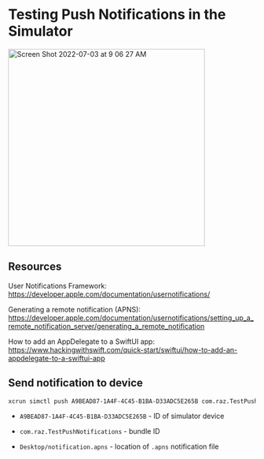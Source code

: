 # Testing Push Notifications in the Simulator

<img width="400" alt="Screen Shot 2022-07-03 at 9 06 27 AM" src="https://user-images.githubusercontent.com/75696759/177041148-7ab062ca-ce07-4bd8-b2ad-c0fd3ef965f3.png">

## Resources

User Notifications Framework: https://developer.apple.com/documentation/usernotifications/

Generating a remote notification (APNS): https://developer.apple.com/documentation/usernotifications/setting_up_a_remote_notification_server/generating_a_remote_notification

How to add an AppDelegate to a SwiftUI app: https://www.hackingwithswift.com/quick-start/swiftui/how-to-add-an-appdelegate-to-a-swiftui-app

## Send notification to device

```bash
xcrun simctl push A9BEAD87-1A4F-4C45-B1BA-D33ADC5E265B com.raz.TestPushNotifications Desktop/notification.apns
```

- `A9BEAD87-1A4F-4C45-B1BA-D33ADC5E265B` - ID of simulator device

- `com.raz.TestPushNotifications` - bundle ID

- `Desktop/notification.apns` - location of `.apns` notification file

